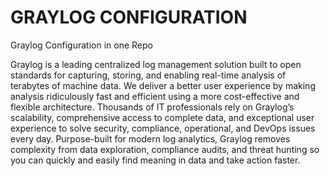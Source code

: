 # GRAYLOG CONFIGURATION
Graylog Configuration in one Repo

Graylog is a leading centralized log management solution built to open standards for capturing, storing, and enabling real-time analysis of terabytes of machine data. We deliver a better user experience by making analysis ridiculously fast and efficient using a more cost-effective and flexible architecture. Thousands of IT professionals rely on Graylog’s scalability, comprehensive access to complete data, and exceptional user experience to solve security, compliance, operational, and DevOps issues every day. Purpose-built for modern log analytics, Graylog removes complexity from data exploration, compliance audits, and threat hunting so you can quickly and easily find meaning in data and take action faster.
